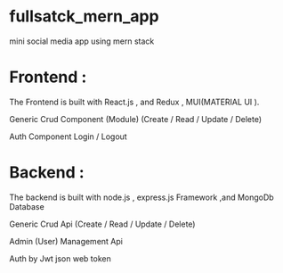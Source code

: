 # fullsatck_mern_app
mini social media app using mern stack 
# Frontend :
 
The Frontend is built with React.js , and Redux , MUI(MATERIAL UI ).

Generic Crud Component (Module) (Create / Read / Update / Delete)

Auth Component Login / Logout

# Backend :

The backend is built with node.js , express.js Framework ,and MongoDb Database

Generic Crud Api (Create / Read / Update / Delete)

Admin (User) Management Api

Auth by Jwt json web token
